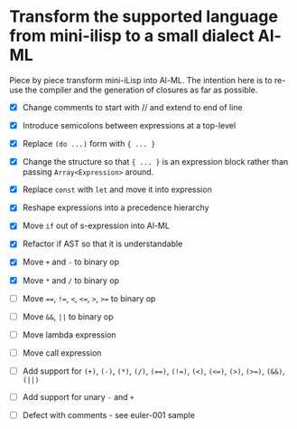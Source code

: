 # Transform the supported language from mini-ilisp to a small dialect Al-ML

Piece by piece transform mini-iLisp into Al-ML.  The intention here is to re-use the compiler and the generation of closures as far as possible.

- [X] Change comments to start with // and extend to end of line
- [X] Introduce semicolons between expressions at a top-level
- [X] Replace `(do ...)` form with `{ ... }`
- [X] Change the structure so that `{ ... }` is an expression block rather than passing `Array<Expression>` around.
- [X] Replace `const` with `let` and move it into expression
- [X] Reshape expressions into a precedence hierarchy
- [X] Move `if` out of s-expression into Al-ML
- [X] Refactor if AST so that it is understandable
- [X] Move `+` and `-` to binary op
- [X] Move `*` and `/` to binary op
- [ ] Move `==`, `!=`, `<`, `<=`, `>`, `>=` to binary op
- [ ] Move `&&`, `||` to binary op
- [ ] Move lambda expression
- [ ] Move call expression
- [ ] Add support for `(+)`, `(-)`, `(*)`, `(/)`, `(==)`, `(!=)`, `(<)`, `(<=)`, `(>)`, `(>=)`, `(&&)`, `(||)`
- [ ] Add support for unary `-` and `+`

- [ ] Defect with comments - see euler-001 sample
